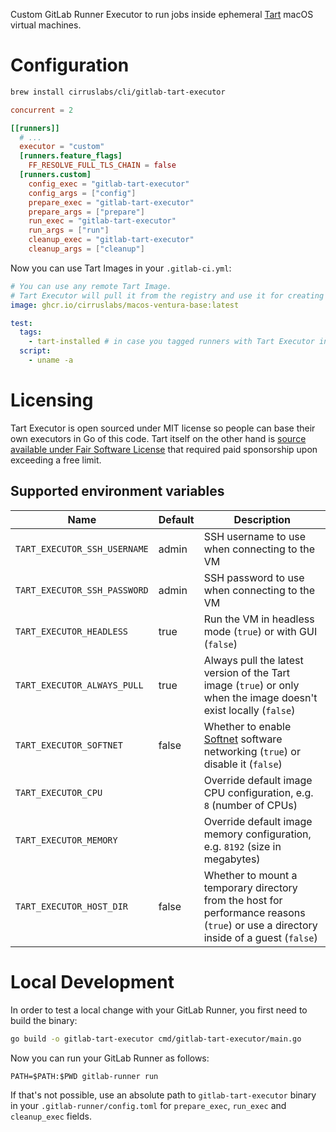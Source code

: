 Custom GitLab Runner Executor to run jobs inside ephemeral [Tart](https://tart.run/) macOS virtual machines.

# Configuration

```bash
brew install cirruslabs/cli/gitlab-tart-executor
```

```toml
concurrent = 2

[[runners]]
  # ...
  executor = "custom"
  [runners.feature_flags]
    FF_RESOLVE_FULL_TLS_CHAIN = false
  [runners.custom]
    config_exec = "gitlab-tart-executor"
    config_args = ["config"]
    prepare_exec = "gitlab-tart-executor"
    prepare_args = ["prepare"]
    run_exec = "gitlab-tart-executor"
    run_args = ["run"]
    cleanup_exec = "gitlab-tart-executor"
    cleanup_args = ["cleanup"]
```

Now you can use Tart Images in your `.gitlab-ci.yml`:

```yaml
# You can use any remote Tart Image.
# Tart Executor will pull it from the registry and use it for creating ephemeral VMs.
image: ghcr.io/cirruslabs/macos-ventura-base:latest

test:
  tags:
    - tart-installed # in case you tagged runners with Tart Executor installed
  script:
    - uname -a
```

# Licensing

Tart Executor is open sourced under MIT license so people can base their own executors in Go of this code.
Tart itself on the other hand is [source available under Fair Software License](https://tart.run/licensing/)
that required paid sponsorship upon exceeding a free limit.

## Supported environment variables

| Name                      | Default | Description                                                                                                                          |
|---------------------------|---------|--------------------------------------------------------------------------------------------------------------------------------------|
| `TART_EXECUTOR_SSH_USERNAME` | admin   | SSH username to use when connecting to the VM                                                                                        |
| `TART_EXECUTOR_SSH_PASSWORD` | admin   | SSH password to use when connecting to the VM                                                                                        |
| `TART_EXECUTOR_HEADLESS`     | true    | Run the VM in headless mode (`true`) or with GUI (`false`)                                                                           |
| `TART_EXECUTOR_ALWAYS_PULL`  | true    | Always pull the latest version of the Tart image (`true`) or only when the image doesn't exist locally (`false`)                     |
| `TART_EXECUTOR_SOFTNET`      | false   | Whether to enable [Softnet](https://github.com/cirruslabs/softnet) software networking (`true`) or disable it (`false`)              |
| `TART_EXECUTOR_CPU`          |         | Override default image CPU configuration, e.g. `8` (number of CPUs)                                                                  |
| `TART_EXECUTOR_MEMORY`       |         | Override default image memory configuration, e.g. `8192` (size in megabytes)                                                         |
| `TART_EXECUTOR_HOST_DIR`     | false   | Whether to mount a temporary directory from the host for performance reasons (`true`) or use a directory inside of a guest (`false`) |

# Local Development

In order to test a local change with your GitLab Runner, you first need to build the binary:

```bash
go build -o gitlab-tart-executor cmd/gitlab-tart-executor/main.go
```

Now you can run your GitLab Runner as follows:

```
PATH=$PATH:$PWD gitlab-runner run
```

If that's not possible, use an absolute path to `gitlab-tart-executor` binary in your `.gitlab-runner/config.toml` for `prepare_exec`, `run_exec` and `cleanup_exec` fields.
